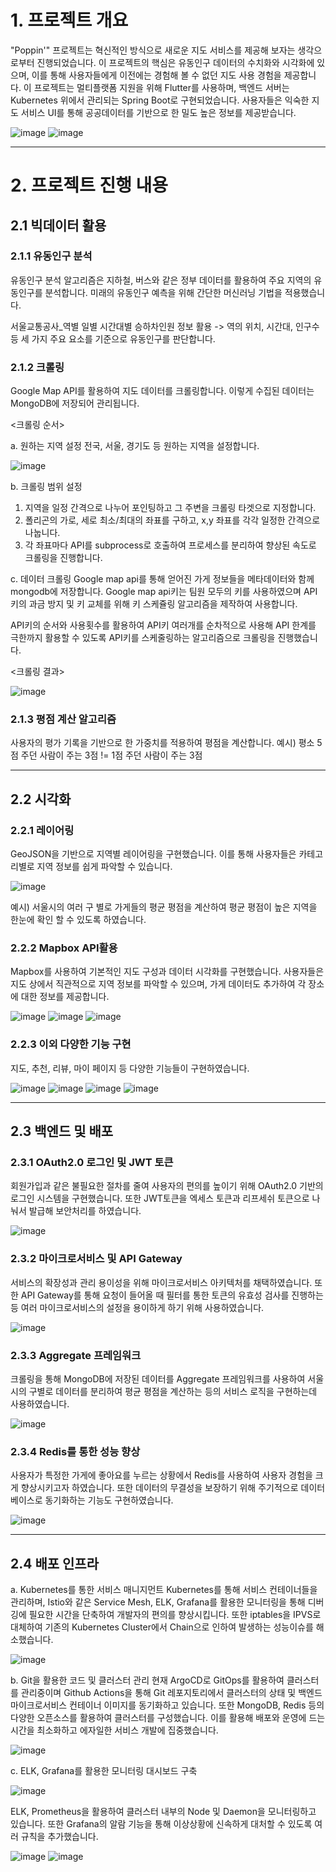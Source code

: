 # 1. 프로젝트 개요
"Poppin'" 프로젝트는 혁신적인 방식으로 새로운 지도 서비스를 제공해 보자는 생각으로부터 진행되었습니다. 이 프로젝트의 핵심은 유동인구 데이터의 수치화와 시각화에 있으며, 이를 통해 사용자들에게 이전에는 경험해 볼 수 없던 지도 사용 경험을 제공합니다. 이 프로젝트는 멀티플랫폼 지원을 위해 Flutter를 사용하며, 백엔드 서버는 Kubernetes 위에서 관리되는 Spring Boot로 구현되었습니다. 사용자들은 익숙한 지도 서비스 UI를 통해 공공데이터를 기반으로 한 밀도 높은 정보를 제공받습니다.

![image](https://github.com/pop-pin/BackEnd/assets/118061713/c684f264-3218-42ed-8add-3667363d94ca)
![image](https://github.com/pop-pin/BackEnd/assets/118061713/3310e77b-3739-461f-ab71-649926e6088c)

---

# 2. 프로젝트 진행 내용
## 2.1 빅데이터 활용
### 2.1.1 유동인구 분석
유동인구 분석 알고리즘은 지하철, 버스와 같은 정부 데이터를 활용하여 주요 지역의 유동인구를 분석합니다. 미래의 유동인구 예측을 위해 간단한 머신러닝 기법을 적용했습니다.

서울교통공사_역별 일별 시간대별 승하차인원 정보 활용
-> 역의 위치, 시간대, 인구수 등 세 가지 주요 요소를 기준으로 유동인구를 판단합니다.

### 2.1.2 크롤링
Google Map API를 활용하여 지도 데이터를 크롤링합니다. 이렇게 수집된 데이터는 MongoDB에 저장되어 관리됩니다.

<크롤링 순서>

a. 원하는 지역 설정
전국, 서울, 경기도 등 원하는 지역을 설정합니다.

![image](https://github.com/pop-pin/BackEnd/assets/118061713/06772470-8644-49a9-8a6f-af95b5d30058)

b. 크롤링 범위 설정
1. 지역을 일정 간격으로 나누어 포인팅하고 그 주변을 크롤링 타겟으로 지정합니다.
2. 폴리곤의 가로, 세로 최소/최대의 좌표를 구하고, x,y 좌표를 각각 일정한 간격으로 나눕니다.
3. 각 좌표마다 API를 subprocess로 호출하여 프로세스를 분리하여 향상된 속도로 크롤링을 진행합니다.

c. 데이터 크롤링
Google map api를 통해 얻어진 가게 정보들을 메타데이터와 함께 mongodb에 저장합니다.
Google map api키는 팀원 모두의 키를 사용하였으며 API키의 과금 방지 및 키 교체를 위해 키 스케쥴링 알고리즘을 제작하여 사용합니다.

API키의 순서와 사용횟수를 활용하여 API키 여러개를 순차적으로 사용해 API 한계를 극한까지 활용할 수 있도록 API키를 스케줄링하는 알고리즘으로 크롤링을 진행했습니다.

<크롤링 결과>

![image](https://github.com/pop-pin/BackEnd/assets/118061713/3a79ac84-d76e-4f98-a66d-87542a59d005)

### 2.1.3 평점 계산 알고리즘
사용자의 평가 기록을 기반으로 한 가중치를 적용하여 평점을 계산합니다.
예시) 평소 5점 주던 사람이 주는 3점 != 1점 주던 사람이 주는 3점

---

## 2.2 시각화
### 2.2.1 레이어링
GeoJSON을 기반으로 지역별 레이어링을 구현했습니다. 이를 통해 사용자들은 카테고리별로 지역 정보를 쉽게 파악할 수 있습니다.

![image](https://github.com/pop-pin/BackEnd/assets/118061713/cc5be6ec-b52c-42cc-a6d0-c8c6edd1c0db)

예시) 서울시의 여러 구 별로 가게들의 평균 평점을 계산하여 평균 평점이 높은 지역을 한눈에 확인 할 수 있도록 하였습니다.

### 2.2.2 Mapbox API활용
Mapbox를 사용하여 기본적인 지도 구성과 데이터 시각화를 구현했습니다. 사용자들은 지도 상에서 직관적으로 지역 정보를 파악할 수 있으며, 가게 데이터도 추가하여 각 장소에 대한 정보를 제공합니다.

![image](https://github.com/pop-pin/BackEnd/assets/118061713/6ba8d784-bb9d-47d1-bf1b-32aa8b74113e)
![image](https://github.com/pop-pin/BackEnd/assets/118061713/975c2acb-6440-4c3d-9526-a534ec910d21)
![image](https://github.com/pop-pin/BackEnd/assets/118061713/0eed7894-6f39-410e-a59f-1513d092dd30)

### 2.2.3 이외 다양한 기능 구현
지도, 추천, 리뷰, 마이 페이지 등 다양한 기능들이 구현하였습니다.

![image](https://github.com/pop-pin/BackEnd/assets/118061713/905eb3e4-afcf-4ea2-93f0-e75bab8bd8f2)
![image](https://github.com/pop-pin/BackEnd/assets/118061713/d462a5cf-0e53-4550-9101-31dc3789c71d)
![image](https://github.com/pop-pin/BackEnd/assets/118061713/582e904a-5a7a-4fff-815c-c45d87680e2a)
![image](https://github.com/pop-pin/BackEnd/assets/118061713/27f50fde-07b7-4a63-b25e-96a0b7d5e9ea)

---

## 2.3 백엔드 및 배포
### 2.3.1 OAuth2.0 로그인 및 JWT 토큰
회원가입과 같은 불필요한 절차를 줄여 사용자의 편의를 높이기 위해 OAuth2.0 기반의 로그인 시스템을 구현했습니다. 또한 JWT토큰을 엑세스 토큰과 리프세쉬 토큰으로 나눠서 발급해 보안처리를 하였습니다.

![image](https://github.com/pop-pin/BackEnd/assets/118061713/daa299e1-d0dc-4074-9ee9-2c3fbc1242dd)

### 2.3.2 마이크로서비스 및 API Gateway
서비스의 확장성과 관리 용이성을 위해 마이크로서비스 아키텍처를 채택하였습니다. 또한 API Gateway를 통해 요청이 들어올 때 필터를 통한 토큰의 유효성 검사를 진행하는 등 여러 마이크로서비스의 설정을 용이하게 하기 위해 사용하였습니다.

![image](https://github.com/pop-pin/BackEnd/assets/118061713/b837bf8a-f112-46fe-83da-624b6c64d261)

### 2.3.3 Aggregate 프레임워크
크롤링을 통해 MongoDB에 저장된 데이터를 Aggregate 프레임워크를 사용하여 서울시의 구별로 데이터를 분리하여 평균 평점을 계산하는 등의 서비스 로직을 구현하는데 사용하였습니다.

![image](https://github.com/pop-pin/BackEnd/assets/118061713/ffc124d9-0195-406a-9d43-11065e86e6a0)

### 2.3.4 Redis를 통한 성능 향상
사용자가 특정한 가게에 좋아요를 누르는 상황에서 Redis를 사용하여 사용자 경험을 크게 향상시키고자 하였습니다. 또한 데이터의 무결성을 보장하기 위해 주기적으로 데이터베이스로 동기화하는 기능도 구현하였습니다.

![image](https://github.com/pop-pin/BackEnd/assets/118061713/1384d82a-6733-4a8d-8bb4-7b0232c5b0a6)

---

## 2.4 배포 인프라
a. Kubernetes를 통한 서비스 매니지먼트 
Kubernetes를 통해 서비스 컨테이너들을 관리하며, Istio와 같은 Service Mesh, ELK, Grafana를 활용한 모니터링을 통해 디버깅에 필요한 시간을 단축하여 개발자의 편의를 향상시킵니다. 또한 iptables을 IPVS로 대체하여 기존의 Kubernetes Cluster에서 Chain으로 인하여 발생하는 성능이슈를 해소했습니다.

![image](https://github.com/pop-pin/BackEnd/assets/118061713/b498ad32-e1a1-4d39-9060-2ade2469aa2e)

b. Git을 활용한 코드 및 클러스터 관리
현재 ArgoCD로 GitOps를 활용하여 클러스터를 관리중이며 Github Actions을 통해 Git 레포지토리에서 클러스터의 상태 및 백엔드 마이크로서비스 컨테이너 이미지를 동기화하고 있습니다. 또한 MongoDB, Redis 등의 다양한 오픈소스를 활용하여 클러스터를 구성했습니다. 이를 활용해 배포와 운영에 드는 시간을 최소화하고 에자일한 서비스 개발에 집중했습니다.

![image](https://github.com/pop-pin/BackEnd/assets/118061713/ba60f52e-7331-4e25-a976-464906daf95d)

c. ELK, Grafana를 활용한 모니터링 대시보드 구축

![image](https://github.com/pop-pin/BackEnd/assets/118061713/4d1c5a0e-505d-43d6-874a-b2a997ea5370)

ELK, Prometheus을 활용하여 클러스터 내부의 Node 및 Daemon을 모니터링하고 있습니다. 또한 Grafana의 알람 기능을 통해 이상상황에 신속하게 대처할 수 있도록 여러 규칙을 추가했습니다.

![image](https://github.com/pop-pin/BackEnd/assets/118061713/a31fabad-57ad-412d-8058-6f0f66d4aaba)
![image](https://github.com/pop-pin/BackEnd/assets/118061713/cad7f3a5-71d9-4203-a7bb-07e9e8db1762)




